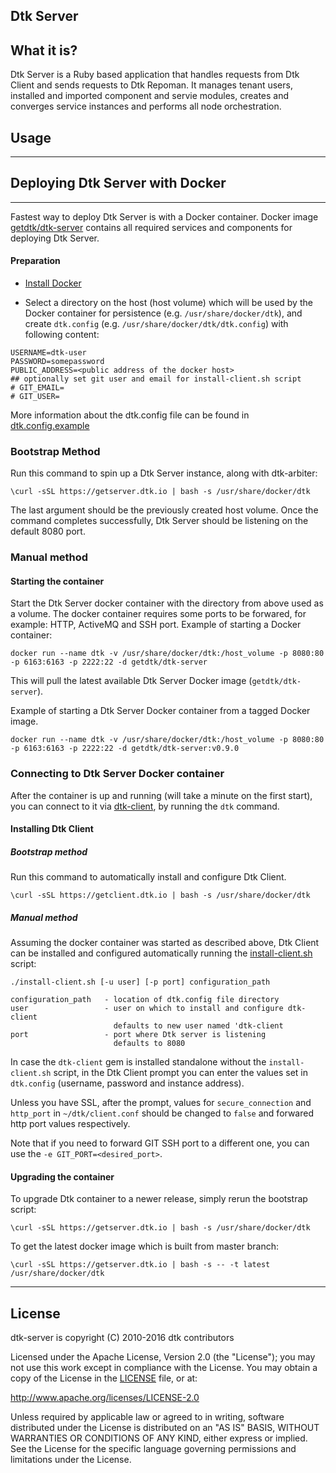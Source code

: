 ## Dtk Server

What it is?
--------------
Dtk Server is a Ruby based application that handles requests from Dtk Client and sends requests to Dtk Repoman. It manages tenant users, installed and imported component and servie modules, creates and converges service instances and performs all node orchestration.


## Usage
-------------
## Deploying Dtk Server with Docker
___
Fastest way to deploy  Dtk Server is with a Docker container. Docker image [getdtk/dtk-server](https://hub.docker.com/r/getdtk/dtk-server/) contains all required services and components for deploying Dtk Server.

#### Preparation
- [Install Docker](https://docs.docker.com/engine/installation/)

- Select a directory on the host (host volume) which will be used by the Docker container for persistence (e.g. `/usr/share/docker/dtk`), and create `dtk.config` (e.g. `/usr/share/docker/dtk/dtk.config`) with following content:
```
USERNAME=dtk-user
PASSWORD=somepassword
PUBLIC_ADDRESS=<public address of the docker host>
## optionally set git user and email for install-client.sh script
# GIT_EMAIL=
# GIT_USER=
```

More information about the dtk.config file can be found in [dtk.config.example](dtk.config.example)

### Bootstrap Method
Run this command to spin up a Dtk Server instance, along with dtk-arbiter:    
```
\curl -sSL https://getserver.dtk.io | bash -s /usr/share/docker/dtk
```
The last argument should be the previously created host volume. Once the command completes successfully, Dtk Server should be listening on the default 8080 port.

### Manual method
#### Starting the container
Start the Dtk Server docker container with the directory from above used as a volume. The docker container requires some ports to be forwared, for example: HTTP, ActiveMQ and SSH port. Example of starting a Docker container:

```
docker run --name dtk -v /usr/share/docker/dtk:/host_volume -p 8080:80 -p 6163:6163 -p 2222:22 -d getdtk/dtk-server
```

This will pull the latest available Dtk Server Docker image (`getdtk/dtk-server`).

Example of starting a Dtk Server Docker container from a tagged Docker image.

```
docker run --name dtk -v /usr/share/docker/dtk:/host_volume -p 8080:80 -p 6163:6163 -p 2222:22 -d getdtk/dtk-server:v0.9.0
```

### Connecting to Dtk Server Docker container

After the container is up and running (will take a minute on the first start), you can connect to it via [dtk-client](https://github.com/rich-reactor8/dtk-client), by running the `dtk` command.

#### Installing Dtk Client
##### Bootstrap method
Run this command to automatically install and configure Dtk Client.  
```
\curl -sSL https://getclient.dtk.io | bash -s /usr/share/docker/dtk
```
##### Manual method
Assuming the docker container was started as described above, Dtk Client can be installed and configured automatically running the [install-client.sh](https://raw.githubusercontent.com/dtk/dtk-server/master/install-client.sh) script:
```
./install-client.sh [-u user] [-p port] configuration_path

configuration_path   - location of dtk.config file directory
user                 - user on which to install and configure dtk-client
                       defaults to new user named 'dtk-client
port                 - port where Dtk server is listening
                       defaults to 8080
```

In case the `dtk-client` gem is installed standalone without the `install-client.sh` script, in the Dtk Client prompt you can enter the values set in `dtk.config` (username, password and instance address).

Unless you have SSL, after the prompt, values for `secure_connection` and `http_port` in `~/dtk/client.conf` should be changed to `false` and forwared http port values respectively.

Note that if you need to forward GIT SSH port to a different one, you can use the `-e GIT_PORT=<desired_port>`.

#### Upgrading the container
To upgrade Dtk container to a newer release, simply rerun the bootstrap script:  
```
\curl -sSL https://getserver.dtk.io | bash -s /usr/share/docker/dtk
```
To get the latest docker image which is built from master branch:  

```
\curl -sSL https://getserver.dtk.io | bash -s -- -t latest /usr/share/docker/dtk
```

___

## License

dtk-server is copyright (C) 2010-2016 dtk contributors

Licensed under the Apache License, Version 2.0 (the "License");
you may not use this work except in compliance with the License.
You may obtain a copy of the License in the [LICENSE](LICENSE) file, or at:

   http://www.apache.org/licenses/LICENSE-2.0

Unless required by applicable law or agreed to in writing, software
distributed under the License is distributed on an "AS IS" BASIS,
WITHOUT WARRANTIES OR CONDITIONS OF ANY KIND, either express or implied.
See the License for the specific language governing permissions and
limitations under the License.
